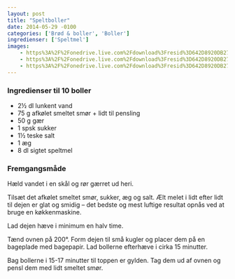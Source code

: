 ```yaml
---
layout: post
title: "Speltboller"
date: 2014-05-29 -0100
categories: ['Brød & boller', 'Boller']
ingredienser: ['Speltmel']
images:
    - https%3A%2F%2Fonedrive.live.com%2Fdownload%3Fresid%3D642D8920DB2784EE!167761
    - https%3A%2F%2Fonedrive.live.com%2Fdownload%3Fresid%3D642D8920DB2784EE!167763
    - https%3A%2F%2Fonedrive.live.com%2Fdownload%3Fresid%3D642D8920DB2784EE!167762
---
```

### Ingredienser til 10 boller
-   2½ dl lunkent vand 
-   75 g afkølet smeltet smør + lidt til pensling 
-   50 g gær 
-   1 spsk sukker 
-   1½ teske salt 
-   1 æg 
-   8 dl sigtet speltmel

### Fremgangsmåde
Hæld vandet i en skål og rør gærret ud heri.

Tilsæt det afkølet smeltet smør, sukker, æg og salt. Ælt melet i lidt efter lidt til dejen er glat og smidig – det bedste og mest luftige resultat opnås ved at bruge en køkkenmaskine.

Lad dejen hæve i minimum en halv time.

Tænd ovnen på 200&deg;. Form dejen til små kugler og placer dem på en bageplade med bagepapir. Lad bollerne efterhæve i cirka 15 minutter.

Bag bollerne i 15-17 minutter til toppen er gylden. Tag dem ud af ovnen og pensl dem med lidt smeltet smør.
